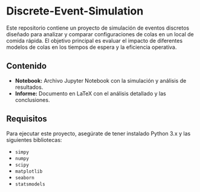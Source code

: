 # Discrete-Event-Simulation

Este repositorio contiene un proyecto de simulación de eventos discretos diseñado para analizar y comparar configuraciones de colas en un local de comida rápida. El objetivo principal es evaluar el impacto de diferentes modelos de colas en los tiempos de espera y la eficiencia operativa.

## Contenido

- **Notebook:** Archivo Jupyter Notebook con la simulación y análisis de resultados.
- **Informe:** Documento en LaTeX con el análisis detallado y las conclusiones.

## Requisitos

Para ejecutar este proyecto, asegúrate de tener instalado Python 3.x y las siguientes bibliotecas:

- `simpy`
- `numpy`
- `scipy`
- `matplotlib`
- `seaborn`
- `statsmodels`